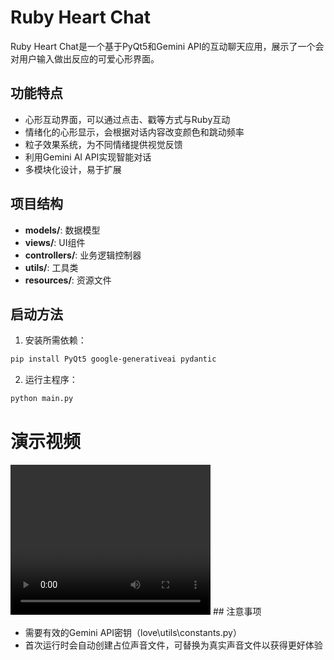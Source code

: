 # Ruby Heart Chat

Ruby Heart Chat是一个基于PyQt5和Gemini API的互动聊天应用，展示了一个会对用户输入做出反应的可爱心形界面。

## 功能特点

- 心形互动界面，可以通过点击、戳等方式与Ruby互动
- 情绪化的心形显示，会根据对话内容改变颜色和跳动频率
- 粒子效果系统，为不同情绪提供视觉反馈
- 利用Gemini AI API实现智能对话
- 多模块化设计，易于扩展

## 项目结构

- **models/**: 数据模型
- **views/**: UI组件
- **controllers/**: 业务逻辑控制器
- **utils/**: 工具类
- **resources/**: 资源文件

## 启动方法

1. 安装所需依赖：
```bash
pip install PyQt5 google-generativeai pydantic
```
2. 运行主程序：
```bash
python main.py
```

# 演示视频
<video width="320" height="240" controls>
    <source src="resources\introMP4\WeChat_20250510112710.mp4" type="video/mp4">
</video>
## 注意事项

- 需要有效的Gemini API密钥（love\utils\constants.py）  
- 首次运行时会自动创建占位声音文件，可替换为真实声音文件以获得更好体验